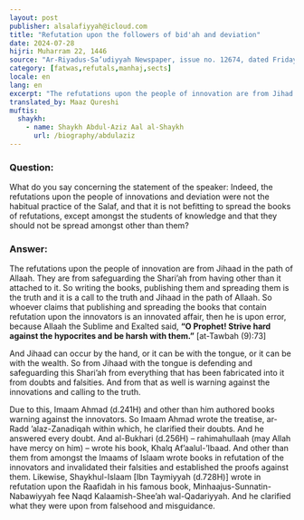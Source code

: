 ```yaml
---
layout: post
publisher: alsalafiyyah@icloud.com
title: "Refutation upon the followers of bid'ah and deviation"
date: 2024-07-28
hijri: Muharram 22, 1446
source: "Ar-Riyadus-Sa’udiyyah Newspaper, issue no. 12674, dated Friday, the 4th of al-Muharram"
category: [fatwas,refutals,manhaj,sects]
locale: en
lang: en
excerpt: "The refutations upon the people of innovation are from Jihad in the path of Allah. They are from safeguarding the Shari’ah from having other than it attached to it."
translated_by: Maaz Qureshi
muftis:
  shaykh: 
    - name: Shaykh Abdul-Aziz Aal al-Shaykh
      url: /biography/abdulaziz
---
```


### Question:
What do you say concerning the statement of the speaker: Indeed, the refutations upon the people of innovations and deviation were not the habitual practice of the Salaf, and that it is not befitting to spread the books of refutations, except amongst the students of knowledge and that they should not be spread amongst other than them?

### Answer:
The refutations upon the people of innovation are from Jihaad in the path of Allaah. They are from safeguarding the Shari’ah from having other than it attached to it. So writing the books, publishing them and spreading them is the truth and it is a call to the truth and Jihaad in the path of Allaah. So whoever claims that publishing and spreading the books that contain refutation upon the innovators is an innovated affair, then he is upon error, because Allaah the Sublime and Exalted said, **“O Prophet! Strive hard against the hypocrites and be harsh with them.”** [at-Tawbah (9):73]

And Jihaad can occur by the hand, or it can be with the tongue, or it can be with the wealth. So from Jihaad with the tongue is defending and safeguarding this Shari’ah from everything that has been fabricated into it from doubts and falsities. And from that as well is warning against the innovations and calling to the truth. 

Due to this, Imaam Ahmad (d.241H) and other than him authored books warning against the innovators. So Imaam Ahmad wrote the treatise, ar-Radd ’alaz-Zanadiqah within which, he clarified their doubts. And he answered every doubt. And al-Bukhari (d.256H) – rahimahullaah (may Allah have mercy on him) – wrote his book, Khalq Af’aalul-’Ibaad. And other than them from amongst the Imaams of Islaam wrote books in refutation of the innovators and invalidated their falsities and established the proofs against them. Likewise, Shaykhul-Islaam [Ibn Taymiyyah (d.728H)] wrote in refutation upon the Raafidah in his famous book, Minhaajus-Sunnatin-Nabawiyyah fee Naqd Kalaamish-Shee’ah wal-Qadariyyah. And he clarified what they were upon from falsehood and misguidance.
